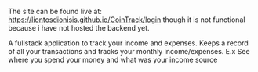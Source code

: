 The site can be found live at: https://liontosdionisis.github.io/CoinTrack/login though it is not functional because i have not hosted the backend yet.

A fullstack application to track your income and expenses. Keeps a record of all your transactions and tracks your monthly income/expenses.
E.x See where you spend your money and what was your income source
